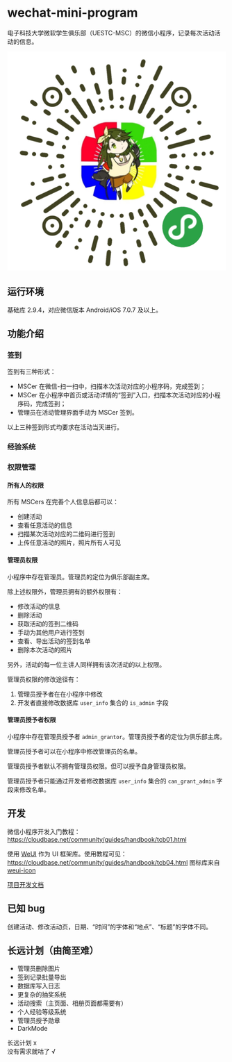 # wechat-mini-program

电子科技大学微软学生俱乐部（UESTC-MSC）的微信小程序，记录每次活动活动的信息。

![小程序码](img/wxacode.jpg)

## 运行环境

基础库 2.9.4，对应微信版本 Android/iOS 7.0.7 及以上。

## 功能介绍

### 签到

签到有三种形式：

* MSCer 在微信-扫一扫中，扫描本次活动对应的小程序码，完成签到；
* MSCer 在小程序中首页或活动详情的“签到”入口，扫描本次活动对应的小程序码，完成签到；
* 管理员在活动管理界面手动为 MSCer 签到。

以上三种签到形式均要求在活动当天进行。

### 经验系统

### 权限管理

#### 所有人的权限

所有 MSCers 在完善个人信息后都可以：

* 创建活动
* 查看任意活动的信息
* 扫描某次活动对应的二维码进行签到
* 上传任意活动的照片，照片所有人可见

#### 管理员权限

小程序中存在管理员。管理员的定位为俱乐部副主席。

除上述权限外，管理员拥有的额外权限有：

* 修改活动的信息
* 删除活动
* 获取活动的签到二维码
* 手动为其他用户进行签到
* 查看、导出活动的签到名单
* 删除本次活动的照片

另外，活动的每一位主讲人同样拥有该次活动的以上权限。

管理员权限的修改途径有：

1. 管理员授予者在在小程序中修改
2. 开发者直接修改数据库 `user_info` 集合的 `is_admin` 字段

#### 管理员授予者权限

小程序中存在管理员授予者 `admin_grantor`。管理员授予者的定位为俱乐部主席。

管理员授予者可以在小程序中修改管理员的名单。

管理员授予者默认不拥有管理员权限。但可以授予自身管理员权限。

管理员授予者只能通过开发者修改数据库 `user_info` 集合的 `can_grant_admin` 字段来修改名单。

## 开发

微信小程序开发入门教程：https://cloudbase.net/community/guides/handbook/tcb01.html

使用 [WeUI](https://github.com/Tencent/weui-wxss) 作为 UI 框架库。使用教程可见：https://cloudbase.net/community/guides/handbook/tcb04.html
图标库来自 [weui-icon](https://github.com/weui/weui-icon)

[项目开发文档](develop.md)

## 已知 bug

创建活动、修改活动页，日期、“时间”的字体和“地点”、“标题”的字体不同。

## 长远计划（由简至难）

* 管理员删除图片
* 签到记录批量导出
* 数据库写入日志
* 更复杂的抽奖系统
* 活动搜索（主页面、相册页面都需要有）
* 个人经验等级系统
* 管理员授予勋章
* DarkMode

长远计划 x  
没有需求就咕了 √
